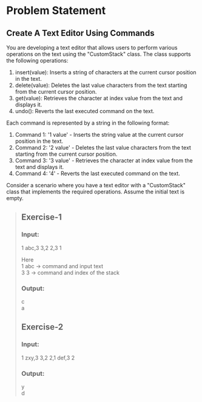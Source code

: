 # Problem Statement
## Create A Text Editor Using Commands
You are developing a text editor that allows users to perform various operations on the text using the "CustomStack" class. The class supports the following operations:

1. insert(value): Inserts a string of characters at the current cursor position in the text.
2. delete(value): Deletes the last value characters from the text starting from the current cursor position.
3. get(value): Retrieves the character at index value from the text and displays it.
4. undo(): Reverts the last executed command on the text.

Each command is represented by a string in the following format:

1. Command 1: '1 value' - Inserts the string value at the current cursor position in the text.
2. Command 2: '2 value' - Deletes the last value characters from the text starting from the current cursor position.
3. Command 3: '3 value' - Retrieves the character at index value from the text and displays it.
4. Command 4: '4' - Reverts the last executed command on the text.

Consider a scenario where you have a text editor with a "CustomStack" class that implements the required operations. Assume the initial text is empty.

>## Exercise-1
>### Input:
>1 abc,3 3,2 2,3 1
>
>Here  
>1 abc -> command and input text  
>3 3 -> command and index of the stack  
>### Output:
>c  
>a
>## Exercise-2
>### Input:
>1 zxy,3 3,2 2,1 def,3 2
>### Output:
>y  
>d
